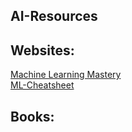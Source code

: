 ## AI-Resources


## Websites:
[Machine Learning Mastery](https://machinelearningmastery.com/) <br>
[ML-Cheatsheet](https://ml-cheatsheet.readthedocs.io/en/latest/#)



## Books:



